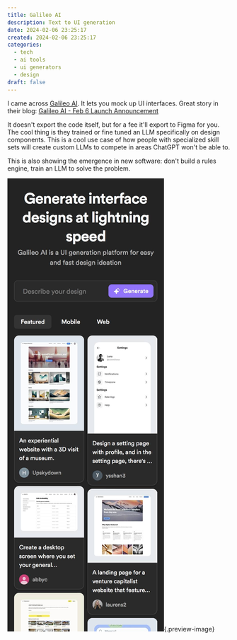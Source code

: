 ```yaml
---
title: Galileo AI
description: Text to UI generation
date: 2024-02-06 23:25:17
created: 2024-02-06 23:25:17
categories:
  - tech
  - ai tools
  - ui generators
  - design
draft: false
---
```

I came across [Galileo AI](https://www.usegalileo.ai/). It lets you mock up UI interfaces. Great story in their blog: [Galileo AI - Feb 6 Launch Announcement](https://www.usegalileo.ai/blog/seed)

It doesn't export the code itself, but for a fee it'll export to Figma for you. The cool thing is they trained or fine tuned an LLM specifically on design components. This is a cool use case of how people with specialized skill sets will create custom LLMs to compete in areas ChatGPT won't be able to. 

This is also showing the emergence in new software: don't build a rules engine, train an LLM to solve the problem. 

![Galileo UI](../img/screenshot-galileo-ai.jpeg){.preview-image}
